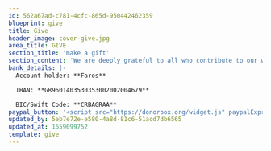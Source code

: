```yaml
---
id: 562a67ad-c781-4cfc-865d-950442462359
blueprint: give
title: Give
header_image: cover-give.jpg
area_title: GIVE
section_title: 'make a gift'
section_content: 'We are deeply grateful to all who contribute to our work supporting refugee children. If you''d like to help us provide care to refugee children and youth in Greece by supporting us financially, you may give a one-time gift to Faros.'
bank_details: |-
  Account holder: **Faros**

  IBAN: **GR9601403530353002002004679**

  BIC/Swift Code: **CRBAGRAA**
paypal_button: '<script src="https://donorbox.org/widget.js" paypalExpress="true"></script><iframe src="https://donorbox.org/embed/faros-1" name="donorbox" allowpaymentrequest="allowpaymentrequest" seamless="seamless" frameborder="0" scrolling="no" height="900px" width="100%" style="max-width: 500px; min-width: 250px; max-height:none!important"></iframe>'
updated_by: 5eb7e72e-e580-4a8d-81c6-51acd7db6565
updated_at: 1659099752
template: give
---
```


